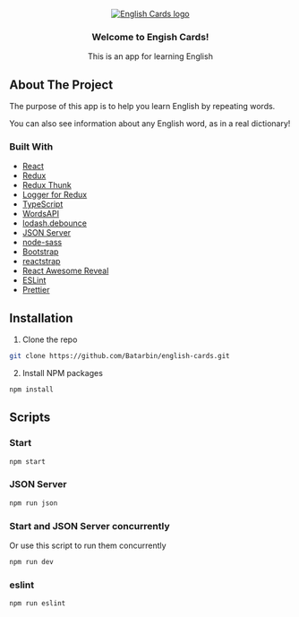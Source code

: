 <p align="center">
  <a href="https://github.com/Batarbin/english-cards">
    <img src="https://i.ibb.co/qx3rb25/english-cards-readme.png" alt="English Cards logo">
  </a>
  <h3 align="center">Welcome to Engish Cards!</h3>
  <p align="center">
    This is an app for learning English
  </p>
</p>


## About The Project

The purpose of this app is to help you learn English by repeating words.

You can also see information about any English word, as in a real dictionary!

### Built With

* [React](https://reactjs.org)
* [Redux](https://redux.js.org)
* [Redux Thunk](https://github.com/reduxjs/redux-thunk)
* [Logger for Redux](https://github.com/LogRocket/redux-logger)
* [TypeScript](https://www.typescriptlang.org)
* [WordsAPI](https://www.wordsapi.com)
* [lodash.debounce](https://www.npmjs.com/package/lodash.debounce)
* [JSON Server](https://github.com/typicode/json-server)
* [node-sass](https://www.npmjs.com/package/node-sass)
* [Bootstrap](https://getbootstrap.com)
* [reactstrap](https://reactstrap.github.io)
* [React Awesome Reveal](https://github.com/dennismorello/react-awesome-reveal)
* [ESLint](https://eslint.org)
* [Prettier](https://prettier.io)


## Installation

1. Clone the repo
```sh
git clone https://github.com/Batarbin/english-cards.git
```
2. Install NPM packages
```sh
npm install
```

## Scripts

### Start
```sh
npm start
```

### JSON Server
```sh
npm run json
```

### Start and JSON Server concurrently
Or use this script to run them concurrently
```sh
npm run dev
```

### eslint
```sh
npm run eslint
```